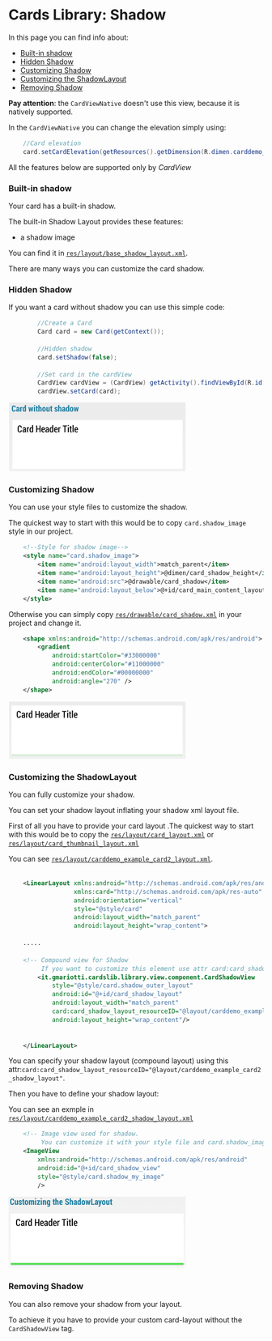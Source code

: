 # Cards Library: Shadow

In this page you can find info about:

* [Built-in shadow](#built-in-shadow)
* [Hidden Shadow](#hidden-shadow)
* [Customizing Shadow](#customizing-shadow)
* [Customizing the ShadowLayout](#customizing-the-shadowlayout)
* [Removing Shadow](#removing-shadow)

**Pay attention**: the `CardViewNative` doesn't use this view, because it is natively supported.

In the `CardViewNative` you can change the elevation simply using:

``` java
    //Card elevation
    card.setCardElevation(getResources().getDimension(R.dimen.carddemo_shadow_elevation));
```

All the features below are supported only by *CardView*

### Built-in shadow

Your card has a built-in shadow.

The built-in Shadow Layout provides these features:

* a shadow image

You can find it in [`res/layout/base_shadow_layout.xml`](/library-core/src/main/res/layout/base_shadow_layout.xml).

There are many ways you can customize the card shadow.

### Hidden Shadow

If you want a card without shadow  you can use this simple code:

``` java
        //Create a Card
        Card card = new Card(getContext());

        //Hidden shadow
        card.setShadow(false);

        //Set card in the cardView
        CardView cardView = (CardView) getActivity().findViewById(R.id.carddemo_shadow_no);
        cardView.setCard(card);
```

![Screen](/demo/images/shadow/noshadow.png)

### Customizing Shadow

You can use your style files to customize the shadow.

The quickest way to start with this would be to copy `card.shadow_image` style in our project.

``` xml
    <!--Style for shadow image-->
    <style name="card.shadow_image">
        <item name="android:layout_width">match_parent</item>
        <item name="android:layout_height">@dimen/card_shadow_height</item>
        <item name="android:src">@drawable/card_shadow</item>
        <item name="android:layout_below">@+id/card_main_content_layout</item>
    </style>

```

Otherwise you can simply copy [`res/drawable/card_shadow.xml`](/library-core/src/main/res/drawable/card_shadow.xml) in your project and change it.

``` xml
    <shape xmlns:android="http://schemas.android.com/apk/res/android">
        <gradient
            android:startColor="#33000000"
            android:centerColor="#11000000"
            android:endColor="#00000000"
            android:angle="270" />
    </shape>

```

![Screen](/demo/images/shadow/style.png)

### Customizing the ShadowLayout

You can fully customize your shadow.

You can set your shadow layout inflating your shadow xml layout file.

First of all you have to provide your card layout .The quickest way to start with this would be to copy the [`res/layout/card_layout.xml`](/library-core/src/main/res/layout/card_layout.xml) or [`res/layout/card_thumbnail_layout.xml`](/library-core/src/main/res/layout/card_thumbnail_layout.xml)

You can see [`res/layout/carddemo_example_card2_layout.xml`](/demo/stock/src/main/res/layout/carddemo_example_card2_layout.xml).

``` xml

    <LinearLayout xmlns:android="http://schemas.android.com/apk/res/android"
                  xmlns:card="http://schemas.android.com/apk/res-auto"
                  android:orientation="vertical"
                  style="@style/card"
                  android:layout_width="match_parent"
                  android:layout_height="wrap_content">

    .....

    <!-- Compound view for Shadow
         If you want to customize this element use attr card:card_shadow_layout_resourceID -->
        <it.gmariotti.cardslib.library.view.component.CardShadowView
            style="@style/card.shadow_outer_layout"
            android:id="@+id/card_shadow_layout"
            android:layout_width="match_parent"
            card:card_shadow_layout_resourceID="@layout/carddemo_example_card2_shadow_layout"
            android:layout_height="wrap_content"/>


    </LinearLayout>
```

You can specify your shadow layout (compound layout) using this attr:`card:card_shadow_layout_resourceID="@layout/carddemo_example_card2_shadow_layout"`.

Then you have to define your shadow layout:

You can see an exmple in [`res/layout/carddemo_example_card2_shadow_layout.xml`](/demo/stock/src/main/res/layout/carddemo_example_card2_layout.xml)

``` xml
    <!-- Image view used for shadow.
         You can customize it with your style file and card.shadow_image style-->
    <ImageView
        xmlns:android="http://schemas.android.com/apk/res/android"
        android:id="@+id/card_shadow_view"
        style="@style/card.shadow_my_image"
        />
```

![Screen](/demo/images/shadow/layout_shadow.png)


### Removing Shadow

You can also remove your shadow from your layout.

To achieve it you have to provide your custom card-layout without the `CardShadowView` tag.

